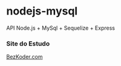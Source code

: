 # nodejs-mysql
API Node.js + MySql + Sequelize + Express

### Site do Estudo
[BezKoder.com](https://bezkoder.com/node-js-express-sequelize-mysql/)
